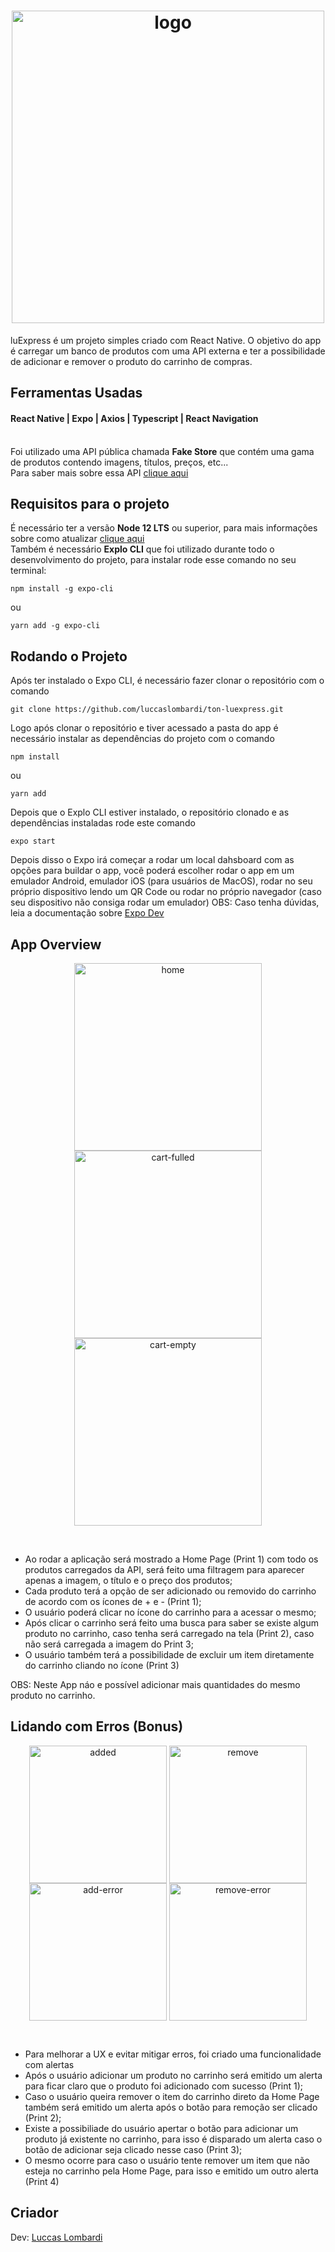 <h1 align="center"><img src="assets/logo.png" width=500px align=center alt="logo"></h1>
luExpress é um projeto simples criado com React Native. O objetivo do app é carregar um banco de produtos com uma API externa e ter a possibilidade de adicionar e remover o produto do carrinho de compras.

## Ferramentas Usadas
#### React Native | Expo | Axios | Typescript | React Navigation 
<br>
Foi utilizado uma API pública chamada <strong>Fake Store</strong> que contém uma gama de produtos contendo imagens, títulos, preços, etc...
<br>
Para saber mais sobre essa API <a href="https://fakestoreapi.com/" target="blank">clique aqui</a>

## Requisitos para o projeto
É necessário ter a versão <strong>Node 12 LTS</strong> ou superior, para mais informações sobre como atualizar <a href="https://nodejs.org/en/" target="blank">clique aqui</a>
<br>
Também é necessário <strong>Explo CLI</strong> que foi utilizado durante todo o desenvolvimento do projeto, para instalar rode esse comando no seu terminal:
```
npm install -g expo-cli
```
ou
```
yarn add -g expo-cli
```
## Rodando o Projeto 
Após ter instalado o Expo CLI, é necessário fazer clonar o repositório com o comando
```
git clone https://github.com/luccaslombardi/ton-luexpress.git
```
Logo após clonar o repositório e tiver acessado a pasta do app é necessário instalar as dependências do projeto com o comando
```
npm install
```
ou
```
yarn add
```
Depois que o Explo CLI estiver instalado, o repositório clonado e as dependências instaladas rode este comando
```
expo start
```
Depois disso o Expo irá começar a rodar um local dahsboard com as opções para buildar o app, você poderá escolher rodar o app em um emulador Android, emulador iOS (para usuários de MacOS), rodar no seu próprio dispositivo lendo um QR Code ou rodar no próprio navegador (caso seu dispositivo não consiga rodar um emulador)
OBS: Caso tenha dúvidas, leia a documentação sobre <a href="https://docs.expo.dev/" target="blank">Expo Dev</a>

## App Overview
<p align="center">
<img src="print-home.PNG" width=300px align=center alt="home">
<img src="print-cart-fulled.PNG" width=300px align=center alt="cart-fulled">
<img src="print-carti-empty.PNG" width=300px align=center alt="cart-empty">
</p>
<br>
<ul>
<li>Ao rodar a aplicação será mostrado a Home Page (Print 1) com todo os produtos carregados da API, será feito uma filtragem para aparecer apenas a imagem, o título e o preço dos produtos;</li>
<li>Cada produto terá a opção de ser adicionado ou removido do carrinho de acordo com os ícones de + e - (Print 1);</li>
<li>O usuário poderá clicar no ícone do carrinho para a acessar o mesmo;</li>
<li>Após clicar o carrinho será feito uma busca para saber se existe algum produto no carrinho, caso tenha será carregado na tela (Print 2), caso não será carregada a imagem do Print 3;</li>
<li>O usuário também terá a possibilidade de excluir um item diretamente do carrinho cliando no ícone (Print 3)</li>
</ul>
OBS: Neste App náo e possível adicionar mais quantidades do mesmo produto no carrinho.

## Lidando com Erros (Bonus)
<p align="center">
<img src="print-alert-add.PNG" width=220px align=center alt="added">
<img src="print-alert-remove.PNG" width=220px align=center alt="remove">
<img src="print-alert-add-error.PNG" width=220px align=center alt="add-error">
<img src="print-alert-remove-error.PNG" width=220px align=center alt="remove-error">
</p>
<br>
<ul>
<li>Para melhorar a UX e evitar mitigar erros, foi criado uma funcionalidade com alertas</li>
<li>Após o usuário adicionar um produto no carrinho será emitido um alerta para ficar claro que o produto foi adicionado com sucesso (Print 1);</li>
<li>Caso o usuário queira remover o item do carrinho direto da Home Page também será emitido um alerta após o botão para remoção ser clicado (Print 2);</li>
<li>Existe a possibiliade do usuário apertar o botão para adicionar um produto já existente no carrinho, para isso é disparado um alerta caso o botão de adicionar seja clicado nesse caso (Print 3);</li>
<li>O mesmo ocorre para caso o usuário tente remover um item que não esteja no carrinho pela Home Page, para isso e emitido um outro alerta (Print 4)</li>
</ul>

## Criador
Dev: <a href="https://github.com/luccaslombardi" target="blank">Luccas Lombardi</a>
